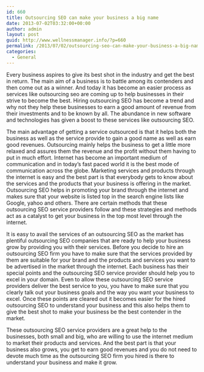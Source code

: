 ```yaml
---
id: 660
title: Outsourcing SEO can make your business a big name
date: 2013-07-02T03:32:00+00:00
author: admin
layout: post
guid: http://www.wellnessmanager.info/?p=660
permalink: /2013/07/02/outsourcing-seo-can-make-your-business-a-big-name/
categories:
  - General
---
```

Every business aspires to give its best shot in the industry and get the best in return. The main aim of a business is to battle among its contenders and then come out as a winner. And today it has become an easier process as services like outsourcing seo are coming up to help businesses in their strive to become the best. Hiring outsourcing SEO has become a trend and why not they help these businesses to earn a good amount of revenue from their investments and to be known by all. The abundance in new software and technologies has given a boost to these services like outsourcing SEO.

The main advantage of getting a service outsourced is that it helps both the business as well as the service provide to gain a good name as well as earn good revenues. Outsourcing mainly helps the business to get a little more relaxed and assures them the revenue and the profit without them having to put in much effort. Internet has become an important medium of communication and in today’s fast paced world it is the best mode of communication across the globe. Marketing services and products through the internet is easy and the best part is that everybody gets to know about the services and the products that your business is offering in the market. Outsourcing SEO helps in promoting your brand through the internet and makes sure that your website is listed top in the search engine lists like Google, yahoo and others. There are certain methods that these outsourcing SEO service providers follow and these strategies and methods act as a catalyst to get your business in the top most level through the internet.

It is easy to avail the services of an outsourcing SEO as the market has plentiful outsourcing SEO companies that are ready to help your business grow by providing you with their services. Before you decide to hire an outsourcing SEO firm you have to make sure that the services provided by them are suitable for your brand and the products and services you want to be advertised in the market through the internet. Each business has their special points and the outsourcing SEO service provider should help you to excel in your domain. Even to allow these outsourcing SEO service providers deliver the best service to you, you have to make sure that you clearly talk out your business goals and the way you want your business to excel. Once these points are cleared out it becomes easier for the hired outsourcing SEO to understand your business and this also helps them to give the best shot to make your business be the best contender in the market.

These outsourcing SEO service providers are a great help to the businesses, both small and big, who are willing to use the internet medium to market their products and services. And the best part is that your business also grows, you get to earn good revenues and you do not need to devote much time as the outsourcing SEO firm you hired is there to understand your business and make it grow.